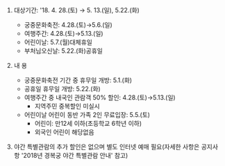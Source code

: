 1. 대상기간: '18. 4. 28.(토) → 5. 13.(일), 5.22.(화)
   - 궁중문화축전: 4.28.(토)→5.6.(일)
   - 여행주간: 4.28.(토)→5.13.(일)
   - 어린이날: 5.7.(월)대체휴일
   - 부처님오신날: 5.22.(화)공휴일

2. 내 용
   - 궁중문화축전 기간 중 휴무일 개방: 5.1.(화)
   - 공휴일 휴무일 개방: 5.22.(화)
   - 여행주간 중 내국인 관람객 50% 할인: 4.28.(토)→5.13.(일)
     * 지역주민 중복할인 미실시
   - 어린이날 어린이 동반 가족 2인 무료입장: 5.5.(토)
     * 어린이: 만12세 이하(초등학교 6학년 이하)
     * 외국인 어린이 해당없음

3. 야간 특별관람의 추가 할인은 없으며 별도 인터넷 예매 필요(자세한 사항은 공지사항 '2018년 경복궁 야간 특별관람 안내' 참고)